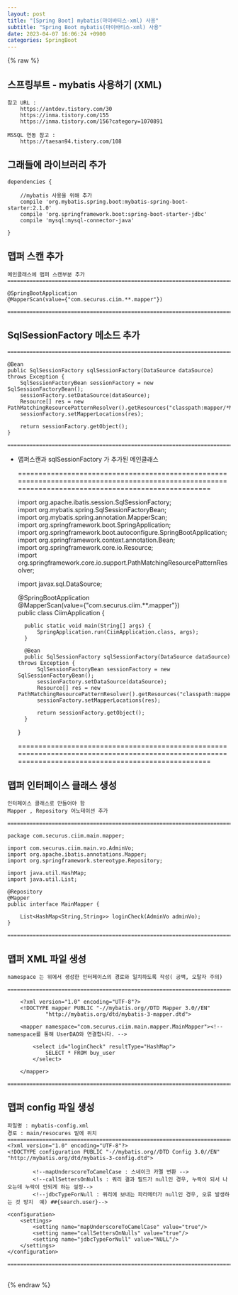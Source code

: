 ```yaml
---  
layout: post  
title: "[Spring Boot] mybatis(마이바티스-xml) 사용"  
subtitle: "Spring Boot mybatis(마이바티스-xml) 사용"  
date: 2023-04-07 16:06:24 +0900  
categories: SpringBoot  
---  
```

{% raw %}  
## 스프링부트 - mybatis 사용하기 (XML)  
  
	참고 URL :  
		https://antdev.tistory.com/30  
		https://inma.tistory.com/155  
		https://inma.tistory.com/156?category=1070891  
  
	MSSQL 연동 참고 :  
		https://taesan94.tistory.com/108  
  
## 그래들에 라이브러리 추가  
  
	dependencies {  
  
		//mybatis 사용을 위해 추가  
		compile 'org.mybatis.spring.boot:mybatis-spring-boot-starter:2.1.0'  
		compile 'org.springframework.boot:spring-boot-starter-jdbc'  
		compile 'mysql:mysql-connector-java'  
  
	}  
  
## 맵퍼 스캔 추가  
	메인클래스에 맵퍼 스캔부분 추가  
	=====================================================================================================================================================  
  
	@SpringBootApplication  
	@MapperScan(value={"com.securus.ciim.**.mapper"})  
  
	=====================================================================================================================================================  
  
## SqlSessionFactory 메소드 추가  
  
	=====================================================================================================================================================  
  
    @Bean  
    public SqlSessionFactory sqlSessionFactory(DataSource dataSource) throws Exception {  
        SqlSessionFactoryBean sessionFactory = new SqlSessionFactoryBean();  
        sessionFactory.setDataSource(dataSource);  
        Resource[] res = new PathMatchingResourcePatternResolver().getResources("classpath:mapper/*Mapper.xml");  
        sessionFactory.setMapperLocations(res);  
  
        return sessionFactory.getObject();  
    }  
  
	=====================================================================================================================================================  
  
* 맵퍼스캔과 sqlSessionFactory 가 추가된 메인클래스  
  
	=====================================================================================================================================================  
  
	import org.apache.ibatis.session.SqlSessionFactory;  
	import org.mybatis.spring.SqlSessionFactoryBean;  
	import org.mybatis.spring.annotation.MapperScan;  
	import org.springframework.boot.SpringApplication;  
	import org.springframework.boot.autoconfigure.SpringBootApplication;  
	import org.springframework.context.annotation.Bean;  
	import org.springframework.core.io.Resource;  
	import org.springframework.core.io.support.PathMatchingResourcePatternResolver;  
  
	import javax.sql.DataSource;  
  
	@SpringBootApplication  
	@MapperScan(value={"com.securus.ciim.**.mapper"})  
	public class CiimApplication {  
  
		public static void main(String[] args) {  
			SpringApplication.run(CiimApplication.class, args);  
		}  
  
		@Bean  
		public SqlSessionFactory sqlSessionFactory(DataSource dataSource) throws Exception {  
			SqlSessionFactoryBean sessionFactory = new SqlSessionFactoryBean();  
			sessionFactory.setDataSource(dataSource);  
			Resource[] res = new PathMatchingResourcePatternResolver().getResources("classpath:mapper/*Mapper.xml");  
			sessionFactory.setMapperLocations(res);  
  
			return sessionFactory.getObject();  
		}  
  
	}  
  
	=====================================================================================================================================================  
  
## 맵퍼 인터페이스 클래스 생성  
  
	인터페이스 클래스로 만들어야 함  
	Mapper , Repository 어노테이션 추가  
  
	=====================================================================================================================================================  
  
	package com.securus.ciim.main.mapper;  
  
	import com.securus.ciim.main.vo.AdminVo;  
	import org.apache.ibatis.annotations.Mapper;  
	import org.springframework.stereotype.Repository;  
  
	import java.util.HashMap;  
	import java.util.List;  
  
	@Repository  
	@Mapper  
	public interface MainMapper {  
  
		List<HashMap<String,String>> loginCheck(AdminVo adminVo);  
	}  
  
	=====================================================================================================================================================  
  
## 맵퍼 XML 파일 생성  
  
	namespace 는 위에서 생성한 인터페이스의 경로와 일치하도록 작성( 공백, 오탈자 주의)  
  
	=====================================================================================================================================================  
  
		<?xml version="1.0" encoding="UTF-8"?>  
		<!DOCTYPE mapper PUBLIC "-//mybatis.org//DTD Mapper 3.0//EN"  
				"http://mybatis.org/dtd/mybatis-3-mapper.dtd">  
  
		<mapper namespace="com.securus.ciim.main.mapper.MainMapper"><!--namespace를 통해 UserDAO와 연결합니다. -->  
  
			<select id="loginCheck" resultType="HashMap">  
				SELECT * FROM buy_user  
			</select>  
  
		</mapper>  
  
	=====================================================================================================================================================  
  
## 맵퍼 config 파일 생성  
  
	파일명 : mybatis-config.xml  
	경로 : main/resocures 밑에 위치  
	=================================================================================================================  
	<?xml version="1.0" encoding="UTF-8"?>  
	<!DOCTYPE configuration PUBLIC "-//mybatis.org//DTD Config 3.0//EN" "http://mybatis.org/dtd/mybatis-3-config.dtd">  
  
			<!--mapUnderscoreToCamelCase : 스네이크 카멜 변환 -->  
			<!--callSettersOnNulls : 쿼리 결과 필드가 null인 경우, 누락이 되서 나오는데 누락이 안되게 하는 설정-->  
			<!--jdbcTypeForNull : 쿼리에 보내는 파라메터가 null인 경우, 오류 발생하는 것 방지  예) ##{search.user}-->  
  
	<configuration>  
		<settings>  
			<setting name="mapUnderscoreToCamelCase" value="true"/>  
			<setting name="callSettersOnNulls" value="true"/>  
			<setting name="jdbcTypeForNull" value="NULL"/>  
		</settings>  
	</configuration>  
  
	=================================================================================================================  
  
                                                                                                               
{% endraw %}